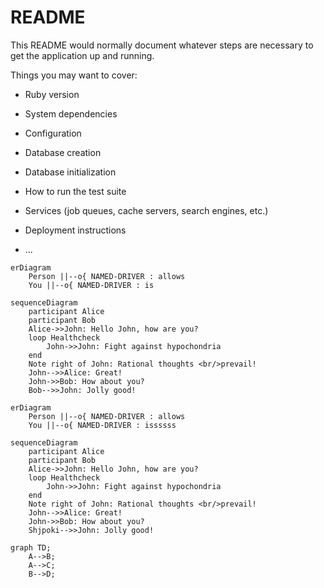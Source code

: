 # README

This README would normally document whatever steps are necessary to get the
application up and running.

Things you may want to cover:

* Ruby version

* System dependencies

* Configuration

* Database creation

* Database initialization

* How to run the test suite

* Services (job queues, cache servers, search engines, etc.)

* Deployment instructions

* ...
``` mermaida
erDiagram
    Person ||--o{ NAMED-DRIVER : allows
    You ||--o{ NAMED-DRIVER : is
```


```mermaida
sequenceDiagram
    participant Alice
    participant Bob
    Alice->>John: Hello John, how are you?
    loop Healthcheck
        John->>John: Fight against hypochondria
    end
    Note right of John: Rational thoughts <br/>prevail!
    John-->>Alice: Great!
    John->>Bob: How about you?
    Bob-->>John: Jolly good!
```

``` test
erDiagram
    Person ||--o{ NAMED-DRIVER : allows
    You ||--o{ NAMED-DRIVER : issssss
```


```test
sequenceDiagram
    participant Alice
    participant Bob
    Alice->>John: Hello John, how are you?
    loop Healthcheck
        John->>John: Fight against hypochondria
    end
    Note right of John: Rational thoughts <br/>prevail!
    John-->>Alice: Great!
    John->>Bob: How about you?
    Shjpoki-->>John: Jolly good!
```

``` test
graph TD;
    A-->B;
    A-->C;
    B-->D;
```
